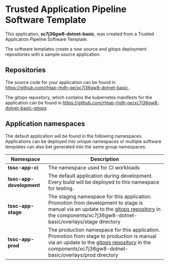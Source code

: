 # Trusted Application Pipeline Software Template

This application, **xc7j36gw8-dotnet-basic**, was created from a Trusted Application Pipeline Software Template.

The software templates create a new source and gitops deployment repositories with a sample source application. 

## Repositories

The source code for your application can be found in [https://github.com/rhtap-rhdh-qe/xc7j36gw8-dotnet-basic ](https://github.com/rhtap-rhdh-qe/xc7j36gw8-dotnet-basic ).
 
The gitops repository, which contains the kubernetes manifests for the application can be found in 
[https://github.com/rhtap-rhdh-qe/xc7j36gw8-dotnet-basic-gitops ](https://github.com/rhtap-rhdh-qe/xc7j36gw8-dotnet-basic-gitops ) 

## Application namespaces 

The default application will be found in the following namespaces. Applications can be deployed into unique namespaces or multiple software templates can also bet generated into the same group namespaces.  

|  Namespace   |  Description   |  
| -------- | -------- |
| **tssc-app-ci** | The namespace used for CI workloads |
| **tssc-app-development** | The default application during development. Every build will be deployed to this namespace for testing. |
| **tssc-app-stage** | The staging namespace for this application. Promotion from development to stage is manual via an update to the [gitops repository](https://github.com/rhtap-rhdh-qe/xc7j36gw8-dotnet-basic-gitops ) in the components/xc7j36gw8-dotnet-basic/overlays/stage directory |
| **tssc-app-prod** | The production namespace for this application. Promotion from stage to production is manual via an update to the [gitops repository](https://github.com/rhtap-rhdh-qe/xc7j36gw8-dotnet-basic-gitops ) in the components/xc7j36gw8-dotnet-basic/overlays/prod directory |